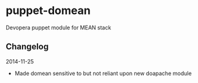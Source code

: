 puppet-domean
=============

Devopera puppet module for MEAN stack

Changelog
---------

2014-11-25

  * Made domean sensitive to but not reliant upon new doapache module


